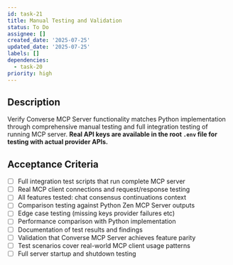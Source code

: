 ```yaml
---
id: task-21
title: Manual Testing and Validation
status: To Do
assignee: []
created_date: '2025-07-25'
updated_date: '2025-07-25'
labels: []
dependencies:
  - task-20
priority: high
---
```


## Description

Verify Converse MCP Server functionality matches Python implementation through comprehensive manual testing and full integration testing of running MCP server. **Real API keys are available in the root `.env` file for testing with actual provider APIs.**
## Acceptance Criteria

- [ ] Full integration test scripts that run complete MCP server
- [ ] Real MCP client connections and request/response testing
- [ ] All features tested: chat consensus continuations context
- [ ] Comparison testing against Python Zen MCP Server outputs
- [ ] Edge case testing (missing keys provider failures etc)
- [ ] Performance comparison with Python implementation
- [ ] Documentation of test results and findings
- [ ] Validation that Converse MCP Server achieves feature parity
- [ ] Test scenarios cover real-world MCP client usage patterns
- [ ] Full server startup and shutdown testing
